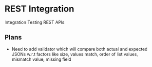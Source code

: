 # REST Integration
Integration Testing REST APIs

## Plans
* Need to add validator which will compare both actual and expected
JSONs w.r.t factors like size, values match, order of list values,
mismatch value, missing field